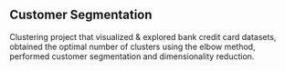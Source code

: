 ## Customer Segmentation
Clustering project that visualized & explored bank credit card datasets, obtained the optimal number of clusters using the elbow method, performed customer segmentation and dimensionality reduction.




